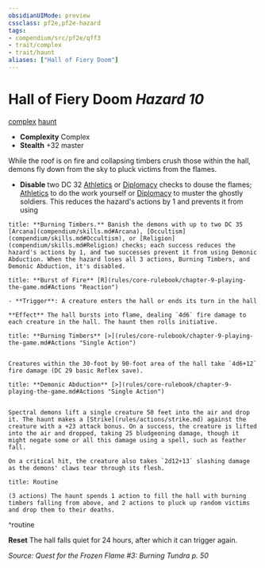 ```yaml
---
obsidianUIMode: preview
cssclass: pf2e,pf2e-hazard
tags:
- compendium/src/pf2e/qff3
- trait/complex
- trait/haunt
aliases: ["Hall of Fiery Doom"]
---
```

# Hall of Fiery Doom *Hazard 10*  
[complex](complex.md "Complex Hazard Trait")  [haunt](haunt.md "Haunt Hazard Trait")  

- **Complexity** Complex
- **Stealth** +32 master  

While the roof is on fire and collapsing timbers crush those within the hall, demons fly down from the sky to pluck victims from the flames.

- **Disable** two DC 32 [Athletics](skills.md#Athletics) or [Diplomacy](skills.md#Diplomacy) checks to douse the flames; [Athletics](skills.md#Athletics) to do the work yourself or [Diplomacy](skills.md#Diplomacy) to muster the ghostly soldiers. This reduces the hazard's actions by 1 and prevents it from using  

```ad-embed-ability
title: **Burning Timbers.** Banish the demons with up to two DC 35 [Arcana](compendium/skills.md#Arcana), [Occultism](compendium/skills.md#Occultism), or [Religion](compendium/skills.md#Religion) checks; each success reduces the hazard's actions by 1, and two successes prevent it from using Demonic Abduction. When the hazard loses all 3 actions, Burning Timbers, and Demonic Abduction, it's disabled.
```
```ad-embed-ability
title: **Burst of Fire** [R](rules/core-rulebook/chapter-9-playing-the-game.md#Actions "Reaction")

- **Trigger**: A creature enters the hall or ends its turn in the hall

**Effect** The hall bursts into flame, dealing `4d6` fire damage to each creature in the hall. The haunt then rolls initiative.
```
```ad-embed-ability
title: **Burning Timbers** [>](rules/core-rulebook/chapter-9-playing-the-game.md#Actions "Single Action")


Creatures within the 30-foot by 90-foot area of the hall take `4d6+12` fire damage (DC 29 basic Reflex save).
```
```ad-embed-ability
title: **Demonic Abduction** [>](rules/core-rulebook/chapter-9-playing-the-game.md#Actions "Single Action")


Spectral demons lift a single creature 50 feet into the air and drop it. The haunt makes a [Strike](rules/actions/strike.md) against the creature with a +23 attack bonus. On a success, the creature is lifted into the air and dropped, taking 25 bludgeoning damage, though it might negate some or all this damage using a spell, such as feather fall.

On a critical hit, the creature also takes `2d12+13` slashing damage as the demons' claws tear through its flesh.
```

```ad-pf2-summary
title: Routine

(3 actions) The haunt spends 1 action to fill the hall with burning timbers falling from above, and 2 actions to pluck up random victims and drop them to their deaths.
```
^routine

**Reset** The hall falls quiet for 24 hours, after which it can trigger again.  

*Source: Quest for the Frozen Flame #3: Burning Tundra p. 50*